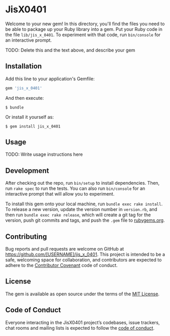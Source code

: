 # JisX0401

Welcome to your new gem! In this directory, you'll find the files you need to be able to package up your Ruby library into a gem. Put your Ruby code in the file `lib/jis_x_0401`. To experiment with that code, run `bin/console` for an interactive prompt.

TODO: Delete this and the text above, and describe your gem

## Installation

Add this line to your application's Gemfile:

```ruby
gem 'jis_x_0401'
```

And then execute:

    $ bundle

Or install it yourself as:

    $ gem install jis_x_0401

## Usage

TODO: Write usage instructions here

## Development

After checking out the repo, run `bin/setup` to install dependencies. Then, run `rake spec` to run the tests. You can also run `bin/console` for an interactive prompt that will allow you to experiment.

To install this gem onto your local machine, run `bundle exec rake install`. To release a new version, update the version number in `version.rb`, and then run `bundle exec rake release`, which will create a git tag for the version, push git commits and tags, and push the `.gem` file to [rubygems.org](https://rubygems.org).

## Contributing

Bug reports and pull requests are welcome on GitHub at https://github.com/[USERNAME]/jis_x_0401. This project is intended to be a safe, welcoming space for collaboration, and contributors are expected to adhere to the [Contributor Covenant](http://contributor-covenant.org) code of conduct.

## License

The gem is available as open source under the terms of the [MIT License](http://opensource.org/licenses/MIT).

## Code of Conduct

Everyone interacting in the JisX0401 project’s codebases, issue trackers, chat rooms and mailing lists is expected to follow the [code of conduct](https://github.com/[USERNAME]/jis_x_0401/blob/master/CODE_OF_CONDUCT.md).
